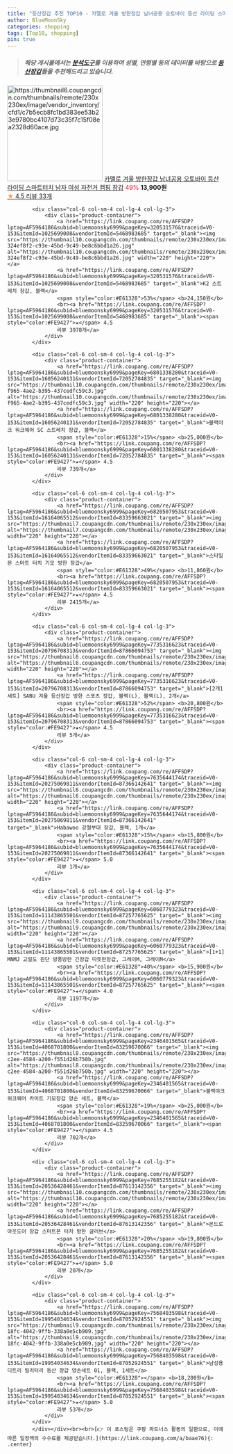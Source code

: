 ```yaml
---
title: "등산장갑 추천 TOP10 - 카멜로 겨울 방한장갑 남녀공용 오토바이 등산 라이딩 스마트터치 남자 여성 자전거 캠핑 장갑"
author: BlueMoonSky
categories: shopping
tags: [Top10, shopping]
pin: true
---
```


> ##### 해당 게시물에서는 [**분석도구**](https://itemscout.io/)를 이용하여 **성별**, **연령별** 등의 데이터를 바탕으로 [**등산장갑**](https://link.coupang.com/a/baae76)들을 추천해드리고 있습니다.
<div class="container"><div class="row">
            <div class="col-6 col-sm-4 col-lg-4 col-lg-3">
                <div class="product-container">
                    <a href="https://link.coupang.com/re/AFFSDP?lptag=AF5964186&subid=bluemoonsky6999&pageKey=7648309268&traceid=V0-153&itemId=20343076136&vendorItemId=87427665889" target="_blank"><img src="https://thumbnail6.coupangcdn.com/thumbnails/remote/230x230ex/image/vendor_inventory/cfd1/c7b5ecb8fc1bd383ee53b23e9780bc4107d73c35f7c15f08ea2328d60ace.jpg" alt="https://thumbnail6.coupangcdn.com/thumbnails/remote/230x230ex/image/vendor_inventory/cfd1/c7b5ecb8fc1bd383ee53b23e9780bc4107d73c35f7c15f08ea2328d60ace.jpg" width="220" height="220"></a>
                    <a href="https://link.coupang.com/re/AFFSDP?lptag=AF5964186&subid=bluemoonsky6999&pageKey=7648309268&traceid=V0-153&itemId=20343076136&vendorItemId=87427665889" target="_blank">카멜로 겨울 방한장갑 남녀공용 오토바이 등산 라이딩 스마트터치 남자 여성 자전거 캠핑 장갑</a>
                    <span style="color:#E61328">49%</span> <b>13,900원</b>
                    <br><a href="https://link.coupang.com/re/AFFSDP?lptag=AF5964186&subid=bluemoonsky6999&pageKey=7648309268&traceid=V0-153&itemId=20343076136&vendorItemId=87427665889" target="_blank"><span style="color:#FE9427">★</span> 4.5
                    리뷰 33개</a>
                </div>
            </div>
            
            <div class="col-6 col-sm-4 col-lg-4 col-lg-3">
                <div class="product-container">
                    <a href="https://link.coupang.com/re/AFFSDP?lptag=AF5964186&subid=bluemoonsky6999&pageKey=320531576&traceid=V0-153&itemId=1025699008&vendorItemId=5468983685" target="_blank"><img src="https://thumbnail10.coupangcdn.com/thumbnails/remote/230x230ex/image/retail/images/47084211293716-324ef8f2-c93e-45bd-9c49-be8c6bbd1a26.jpg" alt="https://thumbnail10.coupangcdn.com/thumbnails/remote/230x230ex/image/retail/images/47084211293716-324ef8f2-c93e-45bd-9c49-be8c6bbd1a26.jpg" width="220" height="220"></a>
                    <a href="https://link.coupang.com/re/AFFSDP?lptag=AF5964186&subid=bluemoonsky6999&pageKey=320531576&traceid=V0-153&itemId=1025699008&vendorItemId=5468983685" target="_blank">K2 스트레치 장갑, 블랙</a>
                    <span style="color:#E61328">53%</span> <b>24,150원</b>
                    <br><a href="https://link.coupang.com/re/AFFSDP?lptag=AF5964186&subid=bluemoonsky6999&pageKey=320531576&traceid=V0-153&itemId=1025699008&vendorItemId=5468983685" target="_blank"><span style="color:#FE9427">★</span> 4.5
                    리뷰 3978개</a>
                </div>
            </div>
            
            <div class="col-6 col-sm-4 col-lg-4 col-lg-3">
                <div class="product-container">
                    <a href="https://link.coupang.com/re/AFFSDP?lptag=AF5964186&subid=bluemoonsky6999&pageKey=6801338280&traceid=V0-153&itemId=16056240131&vendorItemId=72052784835" target="_blank"><img src="https://thumbnail10.coupangcdn.com/thumbnails/remote/230x230ex/image/retail/images/2020/11/04/10/2/ce5f73a8-f965-4ae2-b395-437cedfc59c3.jpg" alt="https://thumbnail10.coupangcdn.com/thumbnails/remote/230x230ex/image/retail/images/2020/11/04/10/2/ce5f73a8-f965-4ae2-b395-437cedfc59c3.jpg" width="220" height="220"></a>
                    <a href="https://link.coupang.com/re/AFFSDP?lptag=AF5964186&subid=bluemoonsky6999&pageKey=6801338280&traceid=V0-153&itemId=16056240131&vendorItemId=72052784835" target="_blank">블랙야크 워크웨어 SC 스트레치 장갑, 블랙</a>
                    <span style="color:#E61328">15%</span> <b>25,000원</b>
                    <br><a href="https://link.coupang.com/re/AFFSDP?lptag=AF5964186&subid=bluemoonsky6999&pageKey=6801338280&traceid=V0-153&itemId=16056240131&vendorItemId=72052784835" target="_blank"><span style="color:#FE9427">★</span> 4.5
                    리뷰 739개</a>
                </div>
            </div>
            
            <div class="col-6 col-sm-4 col-lg-4 col-lg-3">
                <div class="product-container">
                    <a href="https://link.coupang.com/re/AFFSDP?lptag=AF5964186&subid=bluemoonsky6999&pageKey=6820507953&traceid=V0-153&itemId=16164065512&vendorItemId=83359663021" target="_blank"><img src="https://thumbnail7.coupangcdn.com/thumbnails/remote/230x230ex/image/vendor_inventory/eb6c/f6d729cdc647649ce7030b2efca96d5a7f0fbf9d9a3bb149c8d712e162a7.jpg" alt="https://thumbnail7.coupangcdn.com/thumbnails/remote/230x230ex/image/vendor_inventory/eb6c/f6d729cdc647649ce7030b2efca96d5a7f0fbf9d9a3bb149c8d712e162a7.jpg" width="220" height="220"></a>
                    <a href="https://link.coupang.com/re/AFFSDP?lptag=AF5964186&subid=bluemoonsky6999&pageKey=6820507953&traceid=V0-153&itemId=16164065512&vendorItemId=83359663021" target="_blank">스타일몬 스마트 터치 기모 방한 장갑</a>
                    <span style="color:#E61328">49%</span> <b>11,860원</b>
                    <br><a href="https://link.coupang.com/re/AFFSDP?lptag=AF5964186&subid=bluemoonsky6999&pageKey=6820507953&traceid=V0-153&itemId=16164065512&vendorItemId=83359663021" target="_blank"><span style="color:#FE9427">★</span> 4.5
                    리뷰 2415개</a>
                </div>
            </div>
            
            <div class="col-6 col-sm-4 col-lg-4 col-lg-3">
                <div class="product-container">
                    <a href="https://link.coupang.com/re/AFFSDP?lptag=AF5964186&subid=bluemoonsky6999&pageKey=7735316623&traceid=V0-153&itemId=20796708313&vendorItemId=87866094753" target="_blank"><img src="https://thumbnail6.coupangcdn.com/thumbnails/remote/230x230ex/image/vendor_inventory/8fd9/14ad6e0a0148c4d7e8483e9662154fae0597ac9ea889adf7d07944cc3acd.jpg" alt="https://thumbnail6.coupangcdn.com/thumbnails/remote/230x230ex/image/vendor_inventory/8fd9/14ad6e0a0148c4d7e8483e9662154fae0597ac9ea889adf7d07944cc3acd.jpg" width="220" height="220"></a>
                    <a href="https://link.coupang.com/re/AFFSDP?lptag=AF5964186&subid=bluemoonsky6999&pageKey=7735316623&traceid=V0-153&itemId=20796708313&vendorItemId=87866094753" target="_blank">[2개1세트] SABU 겨울 등산장갑 방한 스포츠 장갑, 블랙(L), 블랙(L), 2개</a>
                    <span style="color:#E61328">52%</span> <b>20,800원</b>
                    <br><a href="https://link.coupang.com/re/AFFSDP?lptag=AF5964186&subid=bluemoonsky6999&pageKey=7735316623&traceid=V0-153&itemId=20796708313&vendorItemId=87866094753" target="_blank"><span style="color:#FE9427">★</span> 4.5
                    리뷰 5개</a>
                </div>
            </div>
            
            <div class="col-6 col-sm-4 col-lg-4 col-lg-3">
                <div class="product-container">
                    <a href="https://link.coupang.com/re/AFFSDP?lptag=AF5964186&subid=bluemoonsky6999&pageKey=7635644174&traceid=V0-153&itemId=20275069811&vendorItemId=87366142641" target="_blank"><img src="https://thumbnail6.coupangcdn.com/thumbnails/remote/230x230ex/image/vendor_inventory/dcc4/72148f62ce8ce322eda83f06ab30b64a5aec746d51efeea225bdbf9542c4.jpg" alt="https://thumbnail6.coupangcdn.com/thumbnails/remote/230x230ex/image/vendor_inventory/dcc4/72148f62ce8ce322eda83f06ab30b64a5aec746d51efeea225bdbf9542c4.jpg" width="220" height="220"></a>
                    <a href="https://link.coupang.com/re/AFFSDP?lptag=AF5964186&subid=bluemoonsky6999&pageKey=7635644174&traceid=V0-153&itemId=20275069811&vendorItemId=87366142641" target="_blank">Habawoo 강철부대 장갑, 블랙, 1개</a>
                    <span style="color:#E61328">15%</span> <b>15,800원</b>
                    <br><a href="https://link.coupang.com/re/AFFSDP?lptag=AF5964186&subid=bluemoonsky6999&pageKey=7635644174&traceid=V0-153&itemId=20275069811&vendorItemId=87366142641" target="_blank"><span style="color:#FE9427">★</span> 5.0
                    리뷰 1개</a>
                </div>
            </div>
            
            <div class="col-6 col-sm-4 col-lg-4 col-lg-3">
                <div class="product-container">
                    <a href="https://link.coupang.com/re/AFFSDP?lptag=AF5964186&subid=bluemoonsky6999&pageKey=6060779323&traceid=V0-153&itemId=11143865501&vendorItemId=87257765625" target="_blank"><img src="https://thumbnail9.coupangcdn.com/thumbnails/remote/230x230ex/image/vendor_inventory/0866/efee0106a8092be0deda32ecaf37ec546612e68b9bd8e3e60f5815e75652.jpg" alt="https://thumbnail9.coupangcdn.com/thumbnails/remote/230x230ex/image/vendor_inventory/0866/efee0106a8092be0deda32ecaf37ec546612e68b9bd8e3e60f5815e75652.jpg" width="220" height="220"></a>
                    <a href="https://link.coupang.com/re/AFFSDP?lptag=AF5964186&subid=bluemoonsky6999&pageKey=6060779323&traceid=V0-153&itemId=11143865501&vendorItemId=87257765625" target="_blank">[1+1] MNMJ 고밀도 원단 방풍방한 긴장갑 따뜻한장갑, 그레이M, 그레이M</a>
                    <span style="color:#E61328">40%</span> <b>15,900원</b>
                    <br><a href="https://link.coupang.com/re/AFFSDP?lptag=AF5964186&subid=bluemoonsky6999&pageKey=6060779323&traceid=V0-153&itemId=11143865501&vendorItemId=87257765625" target="_blank"><span style="color:#FE9427">★</span> 4.0
                    리뷰 1197개</a>
                </div>
            </div>
            
            <div class="col-6 col-sm-4 col-lg-4 col-lg-3">
                <div class="product-container">
                    <a href="https://link.coupang.com/re/AFFSDP?lptag=AF5964186&subid=bluemoonsky6999&pageKey=2346401565&traceid=V0-153&itemId=4068701800&vendorItemId=83259670066" target="_blank"><img src="https://thumbnail8.coupangcdn.com/thumbnails/remote/230x230ex/image/retail/images/2022/09/26/10/3/368d543f-c2ee-4584-a200-f551d26b750b.jpg" alt="https://thumbnail8.coupangcdn.com/thumbnails/remote/230x230ex/image/retail/images/2022/09/26/10/3/368d543f-c2ee-4584-a200-f551d26b750b.jpg" width="220" height="220"></a>
                    <a href="https://link.coupang.com/re/AFFSDP?lptag=AF5964186&subid=bluemoonsky6999&pageKey=2346401565&traceid=V0-153&itemId=4068701800&vendorItemId=83259670066" target="_blank">블랙야크 워크웨어 라이트 기모장갑 양손 세트, 블랙</a>
                    <span style="color:#E61328">19%</span> <b>25,000원</b>
                    <br><a href="https://link.coupang.com/re/AFFSDP?lptag=AF5964186&subid=bluemoonsky6999&pageKey=2346401565&traceid=V0-153&itemId=4068701800&vendorItemId=83259670066" target="_blank"><span style="color:#FE9427">★</span> 4.5
                    리뷰 702개</a>
                </div>
            </div>
            
            <div class="col-6 col-sm-4 col-lg-4 col-lg-3">
                <div class="product-container">
                    <a href="https://link.coupang.com/re/AFFSDP?lptag=AF5964186&subid=bluemoonsky6999&pageKey=7685255182&traceid=V0-153&itemId=20536428461&vendorItemId=87613142356" target="_blank"><img src="https://thumbnail10.coupangcdn.com/thumbnails/remote/230x230ex/image/vendor_inventory/ac5c/6313049502f412f4f180aa6c19c4cf455c59b26268a3d02005709e59326b.jpg" alt="https://thumbnail10.coupangcdn.com/thumbnails/remote/230x230ex/image/vendor_inventory/ac5c/6313049502f412f4f180aa6c19c4cf455c59b26268a3d02005709e59326b.jpg" width="220" height="220"></a>
                    <a href="https://link.coupang.com/re/AFFSDP?lptag=AF5964186&subid=bluemoonsky6999&pageKey=7685255182&traceid=V0-153&itemId=20536428461&vendorItemId=87613142356" target="_blank">몬드로 아웃도어 장갑 스마트폰 터치 방한 글러브</a>
                    <span style="color:#E61328">20%</span> <b>19,800원</b>
                    <br><a href="https://link.coupang.com/re/AFFSDP?lptag=AF5964186&subid=bluemoonsky6999&pageKey=7685255182&traceid=V0-153&itemId=20536428461&vendorItemId=87613142356" target="_blank"><span style="color:#FE9427">★</span> 5.0
                    리뷰 20개</a>
                </div>
            </div>
            
            <div class="col-6 col-sm-4 col-lg-4 col-lg-3">
                <div class="product-container">
                    <a href="https://link.coupang.com/re/AFFSDP?lptag=AF5964186&subid=bluemoonsky6999&pageKey=7568403598&traceid=V0-153&itemId=19954034634&vendorItemId=87052924551" target="_blank"><img src="https://thumbnail9.coupangcdn.com/thumbnails/remote/230x230ex/image/retail/images/2023/09/01/16/9/1b7222c3-18fc-4042-9ffb-338a0e5cb909.jpg" alt="https://thumbnail9.coupangcdn.com/thumbnails/remote/230x230ex/image/retail/images/2023/09/01/16/9/1b7222c3-18fc-4042-9ffb-338a0e5cb909.jpg" width="220" height="220"></a>
                    <a href="https://link.coupang.com/re/AFFSDP?lptag=AF5964186&subid=bluemoonsky6999&pageKey=7568403598&traceid=V0-153&itemId=19954034634&vendorItemId=87052924551" target="_blank">남성용 디트리 밀리터리 등산 장갑 양손세트 01, 블랙, 1세트</a>
                    <span style="color:#E61328"></span> <b>18,200원</b>
                    <br><a href="https://link.coupang.com/re/AFFSDP?lptag=AF5964186&subid=bluemoonsky6999&pageKey=7568403598&traceid=V0-153&itemId=19954034634&vendorItemId=87052924551" target="_blank"><span style="color:#FE9427">★</span> 5.0
                    리뷰 53개</a>
                </div>
            </div>
            </div></div><br><br>[👉 이 포스팅은 쿠팡 파트너스 활동의 일환으로, 이에 따른 일정액의 수수료를 제공받습니다.](https://link.coupang.com/a/baae76){: .center}